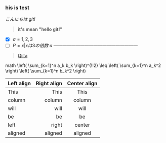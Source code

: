 ###  his is test
_こんにちは git!_

>**it's mean "hello git!"**
- [x] $a = {1, 2, 3}$
- [ ] $P = {x|xは3の倍数}$
$a$
———————————————————

>[Qiita](http://qiita.com "Qiita")

math
\left( \sum_{k=1}^n a_k b_k \right)^{!!2} \leq
\left( \sum_{k=1}^n a_k^2 \right) \left( \sum_{k=1}^n b_k^2 \right)

| Left align | Right align | Center align |
|:-----------|------------:|:------------:|
| This       |        This |     This     |
| column     |      column |    column    |
| will       |        will |     will     |
| be         |          be |      be      |
| left       |       right |    center    |
| aligned    |     aligned |   aligned    |

